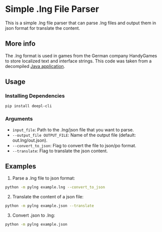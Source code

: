 # Simple .lng File Parser

This is a simple .lng file parser that can parse .lng files and output them in json format for translate the content.

## More info

The .lng format is used in games from the German company HandyGames to store localized text and interface strings. This code was taken from a decompiled [Java application](https://seclub.org/dn.php?d=5&r=3&c=21&fd=8312).

## Usage

### Installing Dependencies

```bash
pip install deepl-cli
```

### Arguments

- `input_file`: Path to the .lng/json file that you want to parse.
- `--output_file OUTPUT_FILE`: Name of the output file (default: out.lng/out.json).
- `--convert_to_json`: Flag to convert the file to json/po format.
- `--translate`: Flag to translate the json content.

## Examples

1. Parse a .lng file to json format:

```bash
python -m pylng example.lng --convert_to_json
```

2. Translate the content of a json file:

```bash
python -m pylng example.json --translate
```

3. Convert .json to .lng:

```bash
python -m pylng example.json
```